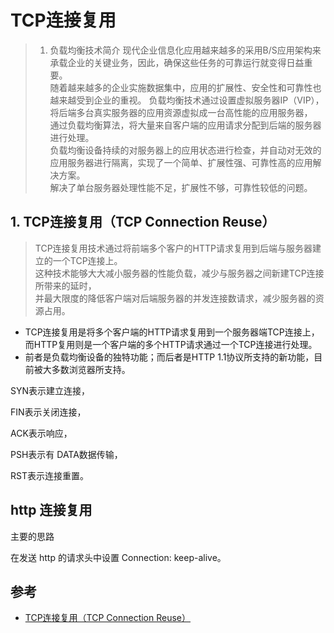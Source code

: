 # TCP连接复用

>1. 负载均衡技术简介
现代企业信息化应用越来越多的采用B/S应用架构来承载企业的关键业务，因此，确保这些任务的可靠运行就变得日益重要。  
随着越来越多的企业实施数据集中，应用的扩展性、安全性和可靠性也越来越受到企业的重视。
负载均衡技术通过设置虚拟服务器IP（VIP），将后端多台真实服务器的应用资源虚拟成一台高性能的应用服务器，  
通过负载均衡算法，将大量来自客户端的应用请求分配到后端的服务器进行处理。  
负载均衡设备持续的对服务器上的应用状态进行检查，并自动对无效的应用服务器进行隔离，实现了一个简单、扩展性强、可靠性高的应用解决方案。  
解决了单台服务器处理性能不足，扩展性不够，可靠性较低的问题。

## 1. TCP连接复用（TCP Connection Reuse）
>TCP连接复用技术通过将前端多个客户的HTTP请求复用到后端与服务器建立的一个TCP连接上。    
这种技术能够大大减小服务器的性能负载，减少与服务器之间新建TCP连接所带来的延时，    
并最大限度的降低客户端对后端服务器的并发连接数请求，减少服务器的资源占用。  


- TCP连接复用是将多个客户端的HTTP请求复用到一个服务器端TCP连接上，而HTTP复用则是一个客户端的多个HTTP请求通过一个TCP连接进行处理。  
- 前者是负载均衡设备的独特功能；而后者是HTTP 1.1协议所支持的新功能，目前被大多数浏览器所支持。


SYN表示建立连接，

FIN表示关闭连接，

ACK表示响应，

PSH表示有 DATA数据传输，
 
RST表示连接重置。

## http 连接复用

主要的思路

在发送 http 的请求头中设置 Connection: keep-alive。



## 参考
- [TCP连接复用（TCP Connection Reuse）](http://blog.51cto.com/gaibianziji/1211940)
